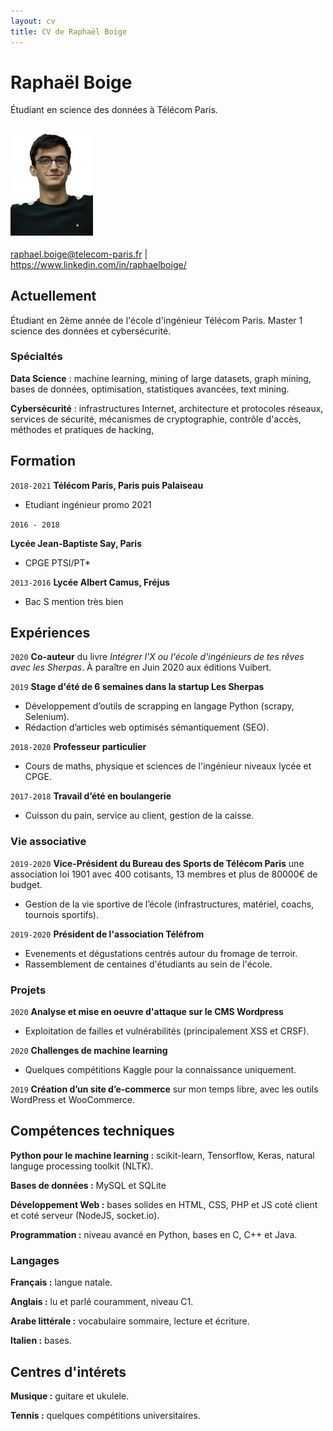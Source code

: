```yaml
---
layout: cv
title: CV de Raphaël Boige
---
```


# Raphaël Boige

Étudiant en science des données à Télécom Paris.


### ![](photo_id.jpg)

<div id="webaddress">
<a href="raphael.boige@telecom-paris.fr">raphael.boige@telecom-paris.fr</a>
| <a href="https://www.linkedin.com/in/raphaelboige/">https://www.linkedin.com/in/raphaelboige/</a>
</div>

## Actuellement

Étudiant en 2ème année de l'école d'ingénieur Télécom Paris. Master 1 science des données et cybersécurité.

### Spécialtés
**Data Science** : machine learning, mining of large datasets, graph mining, bases de données, optimisation, statistiques avancées, text mining.

**Cybersécurité** : infrastructures Internet, architecture et protocoles réseaux,	services de sécurité, mécanismes de cryptographie, contrôle d'accès, méthodes et pratiques de hacking,



## Formation

`2018-2021`
__Télécom Paris, Paris puis Palaiseau__
- Etudiant ingénieur promo 2021

`2016 - 2018`

__Lycée Jean-Baptiste Say, Paris__
- CPGE PTSI/PT*

`2013-2016`
__Lycée Albert Camus, Fréjus__

- Bac S mention très bien


## Expériences

`2020`
__Co-auteur__ du livre *Intégrer l'X ou l'école d'ingénieurs de tes rêves avec les Sherpas*. À paraître en Juin 2020 aux éditions Vuibert.





`2019`
__Stage d'été de 6 semaines dans la startup Les Sherpas__
- Développement d’outils de scrapping en langage Python (scrapy, Selenium).
- Rédaction d’articles web optimisés sémantiquement (SEO).

`2018-2020`
__Professeur particulier__
- Cours de maths, physique et sciences de l'ingénieur niveaux lycée et CPGE.

`2017-2018`
__Travail d’été en boulangerie__
 - Cuisson du pain, service au client, gestion de la caisse.

### Vie associative

`2019-2020`
__Vice-Président du Bureau des Sports de Télécom Paris__ une association loi 1901 avec 400 cotisants, 13 membres et plus de 80000€ de budget.
- Gestion de la vie sportive de l’école (infrastructures, matériel, coachs, tournois sportifs).

`2019-2020`
__Président de l'association Téléfrom__
- Evenements et dégustations centrés autour du fromage de terroir.
- Rassemblement de centaines d'étudiants au sein de l'école.

### Projets

`2020`
__Analyse et mise en oeuvre d'attaque sur le CMS Wordpress__
- Exploitation de failles et vulnérabilités (principalement XSS et CRSF).

`2020`
__Challenges de machine learning__
- Quelques compétitions Kaggle pour la connaissance uniquement.

`2019`
__Création d’un site d’e-commerce__ sur mon temps libre, avec les outils WordPress et WooCommerce.


<!-- ### Footer
Last updated: May 2013 -->

## Compétences techniques

__Python pour le machine learning :__ scikit-learn, Tensorflow, Keras, natural languge processing toolkit (NLTK).

__Bases de données :__ MySQL et SQLite

__Développement Web :__ bases solides en HTML, CSS, PHP et JS coté client et coté serveur (NodeJS, socket.io).

__Programmation :__ niveau avancé en Python, bases en C, C++ et Java.

### Langages

__Français :__ langue natale.

__Anglais :__ lu et parlé couramment, niveau C1.

__Arabe littérale :__ vocabulaire sommaire, lecture et écriture.

__Italien :__ bases.

## Centres d'intérets

__Musique :__ guitare et ukulele.

__Tennis :__  quelques compétitions universitaires.
